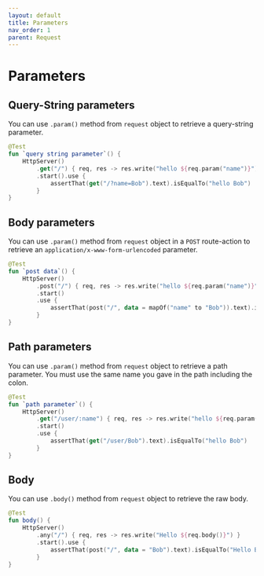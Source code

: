 ```yaml
---
layout: default
title: Parameters
nav_order: 1
parent: Request
---
```


# Parameters

## Query-String parameters
You can use `.param()` method from `request` object to retrieve a query-string parameter.

```kotlin
@Test
fun `query string parameter`() {
    HttpServer()
        .get("/") { req, res -> res.write("hello ${req.param("name")}") }
        .start().use {
            assertThat(get("/?name=Bob").text).isEqualTo("hello Bob")
        }
}
```

## Body parameters
You can use `.param()` method from `request` object in a `POST` route-action to retrieve an `application/x-www-form-urlencoded` parameter.

```kotlin
@Test
fun `post data`() {
    HttpServer()
        .post("/") { req, res -> res.write("hello ${req.param("name")}") }
        .start()
        .use {
            assertThat(post("/", data = mapOf("name" to "Bob")).text).isEqualTo("hello Bob")
        }
}
```

## Path parameters
You can use `.param()` method from `request` object to retrieve a path parameter. You must use the same name you gave in the path including the colon.

```kotlin
@Test
fun `path parameter`() {
    HttpServer()
        .get("/user/:name") { req, res -> res.write("hello ${req.param(":name")}") }
        .start()
        .use {
            assertThat(get("/user/Bob").text).isEqualTo("hello Bob")
        }
}
```

## Body
You can use `.body()` method from `request` object to retrieve the raw body.

```kotlin
@Test
fun body() {
    HttpServer()
        .any("/") { req, res -> res.write("Hello ${req.body()}") }
        .start().use {
            assertThat(post("/", data = "Bob").text).isEqualTo("Hello Bob")
        }
}
```
